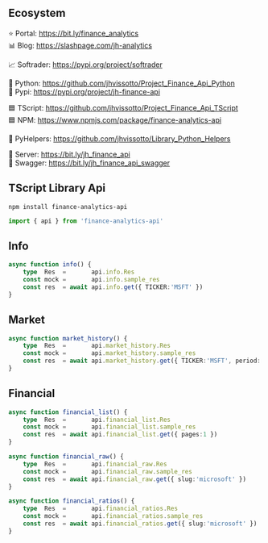 ## Ecosystem

⭐ Portal:     https://bit.ly/finance_analytics  
📊 Blog:       https://slashpage.com/jh-analytics  

📈 Softrader:  https://pypi.org/project/softrader  

🐍 Python:     https://github.com/jhvissotto/Project_Finance_Api_Python  
🐍 Pypi:       https://pypi.org/project/jh-finance-api  

🟦 TScript:    https://github.com/jhvissotto/Project_Finance_Api_TScript  
🟦 NPM:        https://www.npmjs.com/package/finance-analytics-api  

🧮 PyHelpers:  https://github.com/jhvissotto/Library_Python_Helpers  

🔌 Server:     https://bit.ly/jh_finance_api  
🔌 Swagger:    https://bit.ly/jh_finance_api_swagger  


## TScript Library Api 


```
npm install finance-analytics-api
```

```ts
import { api } from 'finance-analytics-api'
```

## Info

```ts
async function info() {
    type  Res  =       api.info.Res
    const mock =       api.info.sample_res 
    const res  = await api.info.get({ TICKER:'MSFT' })
}
```

## Market

```ts
async function market_history() {
    type  Res  =       api.market_history.Res
    const mock =       api.market_history.sample_res 
    const res  = await api.market_history.get({ TICKER:'MSFT', period:'1mo', until:'max' })
}
```

## Financial


```ts
async function financial_list() {
    type  Res  =       api.financial_list.Res
    const mock =       api.financial_list.sample_res
    const res  = await api.financial_list.get({ pages:1 })
}
```


```ts
async function financial_raw() {
    type  Res  =       api.financial_raw.Res
    const mock =       api.financial_raw.sample_res
    const res  = await api.financial_raw.get({ slug:'microsoft' })
}
```


```ts
async function financial_ratios() {
    type  Res  =       api.financial_ratios.Res
    const mock =       api.financial_ratios.sample_res
    const res  = await api.financial_ratios.get({ slug:'microsoft' })
}
```